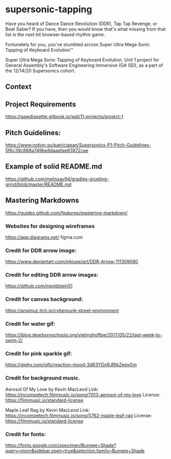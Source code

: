# supersonic-tapping
Have you heard of Dance Dance Revolution (DDR), Tap Tap Revenge, or Beat Saber? If you have, then you would know that's what missing from that list is the next hit browser-based rhythm game. 

Fortunately for you, you've stumbled across Super Ultra Mega Sonic Tapping of Keyboard Evolution™

Super Ultra Mega Sonic Tapping of Keyboard Evolution. Unit 1 project for General Assembly's Software Engineering Immersive (GA SEI), as a part of the 12/14/20 Supersonics cohort.

## Context


## Project Requirements
https://gawdiseattle.gitbook.io/wdi/11-projects/project-1

## Pitch Guidelines:
https://www.notion.so/patriciapan/Supersonics-P1-Pitch-Guidelines-5f6c39c888a749be8daaafae83872cae

## Example of solid README.md
https://github.com/melissay94/gradies-grueling-grind/blob/master/README.md

## Mastering Markdowns
https://guides.github.com/features/mastering-markdown/

### Websites for designing wireframes
https://app.diagrams.net/
figma.com

### Credit for DDR arrow image:
https://www.deviantart.com/inkjuse/art/DDR-Arrow-111309080

### Credit for editing DDR arrow images:
https://github.com/ngoldstein51

### Credit for canvas background:
https://ansimuz.itch.io/cyberpunk-street-environment

### Credit for water gif: 
https://iblog.dearbornschools.org/vietinghoffpe/2017/05/22/last-week-to-swim-2/

### Credit for pink sparkle gif: 
https://giphy.com/gifs/reaction-mood-3d63YDxRJRtkZepvGm

### Credit for background music.
Aerosol Of My Love by Kevin MacLeod
Link: https://incompetech.filmmusic.io/song/7013-aerosol-of-my-love
License: https://filmmusic.io/standard-license

Maple Leaf Rag by Kevin MacLeod
Link: https://incompetech.filmmusic.io/song/5762-maple-leaf-rag
License: https://filmmusic.io/standard-license

### Credit for fonts:
https://fonts.google.com/specimen/Bungee+Shade?query=morn&sidebar.open=true&selection.family=Bungee+Shade
